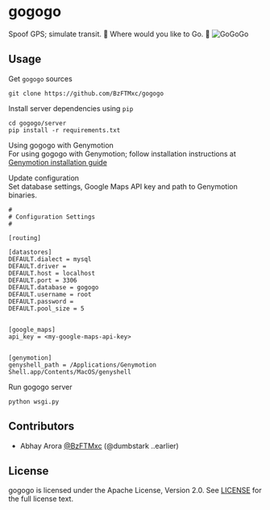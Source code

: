 gogogo
======
Spoof GPS; simulate transit. :ghost: Where would you like to Go. :ghost:
![GoGoGo](http://i.giphy.com/cpF4AiOo2Z212.gif)


Usage
-----
Get `gogogo` sources
```
git clone https://github.com/BzFTMxc/gogogo
```
Install server dependencies using `pip`
```
cd gogogo/server
pip install -r requirements.txt
```
Using gogogo with Genymotion   
For using gogogo with Genymotion; follow installation instructions at [Genymotion installation guide](https://docs.genymotion.com/Content/01_Get_Started/Installation.htm)   
   
Update configuration  
Set database settings, Google Maps API key and path to Genymotion binaries.   
```
#
# Configuration Settings
#

[routing]

[datastores]
DEFAULT.dialect = mysql
DEFAULT.driver =
DEFAULT.host = localhost
DEFAULT.port = 3306
DEFAULT.database = gogogo
DEFAULT.username = root
DEFAULT.password = 
DEFAULT.pool_size = 5


[google_maps]
api_key = <my-google-maps-api-key>


[genymotion]
genyshell_path = /Applications/Genymotion Shell.app/Contents/MacOS/genyshell
```
Run gogogo server
```
python wsgi.py
```


Contributors
------------
* Abhay Arora [@BzFTMxc](https://github.com/BzFTMxc) (@dumbstark ..earlier)


License
-------
gogogo is licensed under the Apache License, Version 2.0. See
[LICENSE](https://github.com/BzFTMxc/gogogo/blob/master/LICENSE) for the full
license text.

